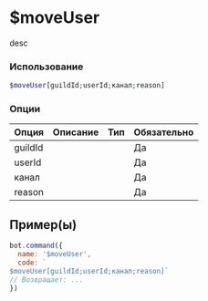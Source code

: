 # $moveUser
desc
### Использование
```php
$moveUser[guildId;userId;канал;reason]
```

### Опции

| Опция | Описание | Тип | Обязательно |
|--------|-------------|------|----------|
| guildId |  |  | Да | 
| userId |  |  | Да | 
| канал |  |  | Да |
| reason |  |  | Да |
## Пример(ы)

```javascript
bot.command({
  name: '$moveUser',
  code: `
$moveUser[guildId;userId;канал;reason]`
// Возвращает: ...
})
```
